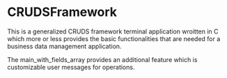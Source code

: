 # CRUDSFramework

This is a generalized CRUDS framework terminal application wroitten in C which more or less provides the basic functionalities that are needed for a business data management application.

The main_with_fields_array provides an additional feature which is customizable user messages for operations.
